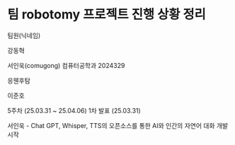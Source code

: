 # 팀 robotomy 프로젝트 진행 상황 정리

팀원(닉네임)

강동혁

서인욱(comugong) 컴퓨터공학과 2024329

응웬후탐

이준호

5주차 (25.03.31 ~ 25.04.06)
1차 발표 (25.03.31)

서인욱 - Chat GPT, Whisper, TTS의 오픈소스를 통한 AI와 인간의 자연어 대화 개발 시작
